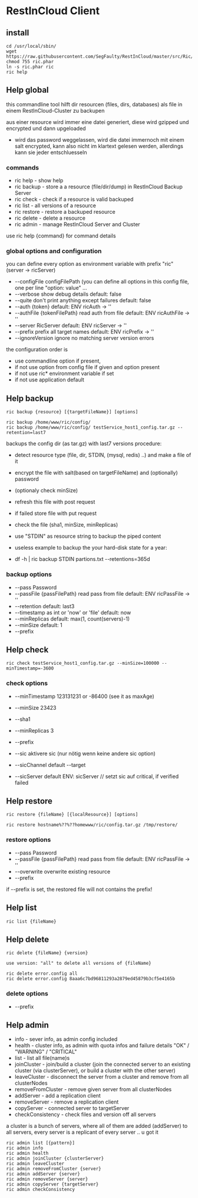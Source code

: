 # RestInCloud Client

## install

	cd /usr/local/sbin/
    wget https://raw.githubusercontent.com/SegFaulty/RestInCloud/master/src/Ric/Client/phar/ric.phar
    chmod 755 ric.phar
	ln -s ric.phar ric
	ric help

## Help global

this commandline tool hilft dir resourcen (files, dirs, databases) als file in einem RestInCloud-Cluster zu backupen

aus einer resource wird immer eine datei generiert, diese wird gzipped und encrypted und dann upgeloaded

* wird das password weggelassen, wird die datei immernoch mit einem salt encrypted, kann also nicht im klartext gelesen werden, allerdings kann sie jeder entschluesseln


### commands

* ric help - show help
* ric backup - store a a resource (file/dir/dump) in RestInCloud Backup Server
* ric check - check if a resource is valid backuped
* ric list - all versions of a resource
* ric restore - restore a backuped resource
* ric delete - delete a resource
* ric admin - manage RestInCloud Server and Cluster

use ric help {command} for command details

### global options and configuration

you can define every option as environment variable with prefix "ric" (server -> ricServer)

* --configFile configFilePath (you can define all options in this config file, one per line "option: value" ...
* --verbose show debug details default: false
* --quite don't print anything except failures default: false
* --auth {token}  default: ENV ricAuth -> ''
* --authFile {tokenFilePath} read auth from file default: ENV ricAuthFile -> ''
* --server RicServer default: ENV ricServer -> ''
* --prefix prefix all target names default: ENV ricPrefix -> ''
* --ignoreVersion ignore no matching server version errors

the configuration order is
* use commandline option if present,
* if not use option from config file if given and option present
* if not use ric* environment variable if set
* if not use application default

## Help backup
    ric backup {resource} [{targetFileName}] [options]

    ric backup /home/www/ric/config/
    ric backup /home/www/ric/config/ testService_host1_config.tar.gz --retention=last7

backups the config dir (as tar.gz) with last7 versions
procedure:
* detect resource type (file, dir, STDIN, (mysql, redis) ..) and make a file of it
* encrypt the file with salt(based on targetFileName) and (optionally) password
* (optionaly check minSize)
* refresh this file with post request
* if failed store file with put request
* check the file (sha1, minSize, minReplicas)

* use "STDIN" as resource string to backup the piped content
*  useless example to backup the your hard-disk state for a year:
*  df -h | ric backup STDIN partions.txt --retentions=365d


### backup options

* --pass Password
* --passFile {passFilePath} read pass from file default: ENV ricPassFile -> ''
* --retention default: last3
* --timestamp as int or 'now' or 'file' default: now
* --minReplicas default: max(1, count(servers)-1)
* --minSize default: 1
* --prefix

## Help check

    ric check testService_host1_config.tar.gz --minSize=100000 --minTimestamp=-3600

### check options

* --minTimestamp 123131231  or -86400 (see it as maxAge)
* --minSize 23423
* --sha1
* --minReplicas 3
* --prefix

* --sic aktivere sic (nur nötig wenn keine andere sic option)
* --sicChannel default --target
* --sicServer default ENV: sicServer
// setzt sic auf critical, if verified failed


## Help restore

	ric restore {fileName} [{localResource}] [options]

    ric restore hostname%??%??homewww/ric/config.tar.gz /tmp/restore/

### restore options

* --pass Password
* --passFile {passFilePath} read pass from file default: ENV ricPassFile -> ''
* --overwrite   overwrite existing resource
* --prefix

 if --prefix is set, the restored file will not contains the prefix!

## Help list

    ric list {fileName}

## Help delete

    ric delete {fileName} {version}

    use version: "all" to delete all versions of {fileName}

    ric delete error.config all
    ric delete error.config 8aaa6c7bd96811293a2879ed45879b3cf5e4165b
### delete options

* --prefix

## Help admin

* info - sever info, as admin config included
* health - cluster info, as admin with quota infos and failure details  "OK" / "WARNING" / "CRITICAL"
* list - list all file(name)s
* joinCluster - join/build a cluster (join the connected server to an existing cluster (via clusterServer), or build a cluster with the other server)
* leaveCluster - disconnect the server from a cluster and remove from all clusterNodes
* removeFromCluster - remove given server from all clusterNodes
* addServer - add a replication client
* removeServer - remove a replication client
* copyServer - connected server to targetServer
* checkConsistency - check files and version off all servers

a cluster is a bunch of servers, where all of them are added (addServer) to all servers, every server is a replicant of every server .. u got it

    ric admin list [{pattern}]
    ric admin info
    ric admin health
    ric admin joinCluster {clusterServer}
    ric admin leaveCluster
    ric admin removeFromCluster {server}
    ric admin addServer {server}
    ric admin removeServer {server}
    ric admin copyServer {targetServer}
    ric admin checkConsistency 




